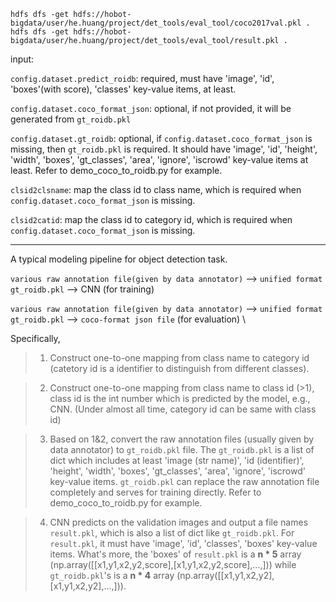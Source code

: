 ```
hdfs dfs -get hdfs://hobot-bigdata/user/he.huang/project/det_tools/eval_tool/coco2017val.pkl .
hdfs dfs -get hdfs://hobot-bigdata/user/he.huang/project/det_tools/eval_tool/result.pkl .
```

input: 

`config.dataset.predict_roidb`: required, must have 'image', 'id', 'boxes'(with score), 'classes' key-value items, at least.

`config.dataset.coco_format_json`: optional, if not provided, it will be generated from `gt_roidb.pkl`

`config.dataset.gt_roidb`: optional, if `config.dataset.coco_format_json` is missing, then `gt_roidb.pkl` is required. It should have 'image', 'id', 'height', 'width', 'boxes', 'gt_classes', 'area', 'ignore', 'iscrowd' key-value items at least. Refer to demo_coco_to_roidb.py for example.

`clsid2clsname`: map the class id to class name, which is required when `config.dataset.coco_format_json` is missing.

`clsid2catid`: map the class id to category id, which is required when `config.dataset.coco_format_json` is missing.


---

A typical modeling pipeline for object detection task.

`various raw annotation file(given by data annotator)` --> `unified format gt_roidb.pkl` --> CNN (for training)

`various raw annotation file(given by data annotator)` --> `unified format gt_roidb.pkl` --> `coco-format json file` (for evaluation)
                                                                         \

Specifically, 
> 1. Construct one-to-one mapping from class name to category id (catetory id is a identifier to distinguish from different classes).

> 2. Construct one-to-one mapping from class name to class id (>1), class id is the int number which is predicted by the model, e.g., CNN.
(Under almost all time, category id can be same with class id)

> 3. Based on 1\&2, convert the raw annotation files (usually given by data annotator) to `gt_roidb.pkl` file. The `gt_roidb.pkl` is a list of dict
> which includes at least 'image (str name)', 'id (identifier)', 'height', 'width', 'boxes', 'gt_classes', 'area', 'ignore', 'iscrowd' key-value items. `gt_roidb.pkl` can
> replace the raw annotation file completely and serves for training directly. Refer to demo_coco_to_roidb.py for example.

> 4. CNN predicts on the validation images and output a file names `result.pkl`, which is also a list of dict like `gt_roidb.pkl`.
> For `result.pkl`, it must have 'image', 'id', 'classes', 'boxes' key-value items. What's more, the 'boxes' of `result.pkl` is a 
> **n * 5** array (np.array([[x1,y1,x2,y2,score],[x1,y1,x2,y2,score],...,])) while `gt_roidb.pkl`'s is a **n * 4** array
> (np.array([[x1,y1,x2,y2],[x1,y1,x2,y2],...,])).

